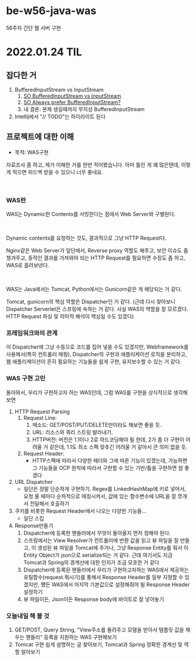 # be-w56-java-was
56주차 간단 웹 서버 구현


# 2022.01.24 TIL
## 잡다한 거
1. BufferedInputStream vs InputStream
   1. [SO BufferedInputStream vs InputStream](https://stackoverflow.com/questions/9805192/the-difference-of-inputstream-datainputstream-and-bufferedinputstream-in#:~:text=DataInputStream%20is%20a%20kind%20of,reduces%20disk%20or%20network%20access.)
   2. [SO Always prefer BufferedInputStream?](https://stackoverflow.com/questions/2964044/should-i-always-wrap-an-inputstream-as-bufferedinputstream)
   3. 내 결론: 문제 생길때까지 무지성 BufferedInputStream
2. Intellij에서 "// TODO"는 하이라이트 된다

## 프로젝트에 대한 이해

- 목적: WAS구현

자료조사 좀 하고, 제가 이해한 거를 한번 적어봤습니다.
아마 틀린 게 꽤 많은텐데, 이렇게 적으면 피드백 받을 수 있으니 너무 좋네요.

<br>

### WAS란
WAS는 Dynamic한 Contents를 서빙한다는 점에서 Web Server와 구별된다.

<br>

Dynamic contents를 요청하는 것도, 결과적으로 그냥 HTTP Request다.

Nginx같은 Web Server가 앞단에서, Reverse proxy 역할도 해주고, 보안 이슈도 좀 챙겨주고, 동적인 결과를 가져와야 되는 HTTP Request를 필요하면 수정도 좀 하고, WAS로 흘려보낸다.

<br>

WAS는 Java에서는 Tomcat, Python에서는 Gunicorn같은 게 해당되는 거 같다.

Tomcat, gunicorn의 핵심 역할은 Dispatcher인 거 같다.
(근데 다시 찾아보니 Dispatcher Serverlet은 스프링에 속하는 거 같다. 사실 WAS의 역할을 잘 모르겠다. HTTP Request 파싱 및 의미적 해석이 핵심일 수도 있겠다)

### 프레임워크와의 관계
이 Dispatcher에 그냥 수동으로 코드를 집어 넣을 수도 있겠지만,
Webframework를 사용해서(특히 컨트롤러 매핑), Dispatcher의 구현과 애플리케이션 로직을 분리하고,
웹 애플리케이션이 흔히 필요하는 기능들을 쉽게 구현, 유지보수할 수 있는 거 같다.

### WAS 구현 고민
돌아와서, 우리가 구현하고자 하는 WAS인데,
그럼 WAS를 구현을 상식적으로 생각해보면
1. HTTP Request Parsing
   1. Request Line:
      1. 메소드: GET/POST/PUT/DELETE만이라도 해보면 좋을 듯.
      2. URL: 리소스와 쿼리 스트링 발라내기.   
      3. HTTP버전: 버전은 1.1이나 2로 하드코딩해야 될 한데, 2가 좀 더 구현이 어려울 거 같은데, 1.1도 최소 스펙 맞추긴 어려울 거 같아서 큰 의미 없을 듯.
   2. Request Header:
      - HTTP스펙에 따라서 다양한 헤더와 그에 따른 기능이 있겠는데, 가능하면 그 기능들을 OCP 원칙에 따라서 구현할 수 있는 기반/틀을 구현하면 참 좋겠다
2. URL Dispatcher
   - 일단은 정말 단순하게 구현하기. Regex를 LinkedHashMap에 키로 넣어서, 요청 올 때마다 순차적으로 매칭시켜서, 값에 있는 함수변수에 URL을 잘 쪼개서 전달해서 호출하기
3. 쿠키를 비롯한 Request Header에서 나오는 다양한 기능들...
   - 일단 스킵
4. Response만들기
   1. Dispatcher에 등록한 핸들러에서 무엇이 돌아올지 먼저 정해야 된다.
   2. 스프링에서는 View Resolver가 컨트롤러에 반환 값을 읽고 뷰 파일을 잘 만들고, 이 생성된 뷰 파일을 Tomcat에 주거나, 그냥 Response Entity를 줘서
      이 Entity Object가 json으로 serialize되는 거 같다. 근데 여기서도 지금 Tomcat과 Spring의 경계선에 대한 인지가 조금 모호한 거 같다
   3. Dispatcher에 등록된 핸들러에서 우리가 구현하고자하는 WAS에서 제공하는 유틸함수(request.뭐시기)를 통해서 Response Header를 일부 지정할 수 있겠지만, 
      쨌든 WAS에서 마지막 기본값으로 설정해줘야 될 Response Header설정하기
   4. 뷰 파일이든, Json이든 Response body에 바이트로 잘 넣어놓기

### 오늘내일 해 볼 것
1. GET/POST, Query String, "View주소를 돌려주고 모델을 받아서 템플릿 값을 채우는 핸들러" 등록을 지원하는 WAS 구현해보기
2. Tomcat 구현 쉽게 설명하는 글 찾아보기, Tomcat과 Spring 정확한 경계선 및 역할 알아보기 
